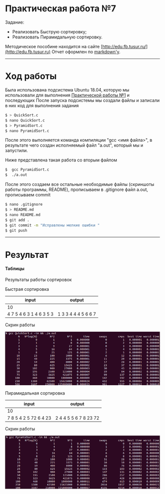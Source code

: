 #  Практическая работа №7

Задание: 
- Реализовать Быструю сортировку;
- Реализовать Пирамидальную сортировку.

Методическое пособине находится на сайте [http://edu.fb.tusur.ru/](http://edu.fb.tusur.ru)
Отчет оформлен по [markdown'у](https://github.com/adam-p/markdown-here/wiki/Markdown-Cheatsheet 'Тык').
________________________________________________
# Ход работы

Была использована подсистема Ubuntu 18.04, которую мы использовали для выполнения [Практической работы №1](https://github.com/mariakholodova/timp/tree/pr1) и последующих
После запуска подсистемы мы создали файлы и записали в них код для выполнения задания 
```sh
$ > QuickSort.c
$ nano QuickSort.c
$ > PyramidSort.c
$ nano PyramidSort.c
```
После этого выполняется команда компиляции "gcc <имя файла>", в результате чего создан исполняемый файл "a.out", который мы и запустили. 

Ниже представлена такая работа со вторым файлом
```sh
$  gcc PyramidSort.c
$  ./a.out
```
После этого создаем все остальные необходимые файлы (скриншоты работы программы, README), прописываем в .gitignore файл a.out, прописываем commit
```sh
$ nano .gitignore
$ > README.md
$ nano README.md
$ git add .
$ git commit -m "Исправлены мелкие ошибки "
$ git push 
```
___________________________
# Результат

#### Таблицы 

Результаты работы сортировок

Быстрая сортировка

|input|output|
|------|-----|
|10||
|4 7 5 4 6 3 1 4 6 3 5 3|1 3 3 4 4 4 5 6 6 7|

Скрин работы

[![Скрин1](https://github.com/mariakholodova/timp/blob/pr7/QuickSort.png)](https://github.com/mariakholodova/timp/blob/pr7/QuickSort.png, "Тык")

Пирамидальная сортировка

|input|output|
|------|-----|
|10||
|7 8 5 4 2 5 72 6 4 23|2 4 4 5 5 6 7 8 23 72|

Скрин работы

[![Скрин2](https://github.com/mariakholodova/timp/blob/pr7/PyramidSort.png)](https://github.com/mariakholodova/timp/blob/pr7/PyramidSort.png, "Тык")







